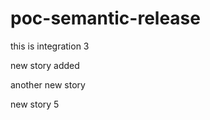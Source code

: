 # poc-semantic-release

this is integration 3

new story added


another new story




new story 5



